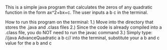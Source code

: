 This is a simple java program that calculates the zeros of any quadratic function in the form ax^2+bx+c. The user inputs a b c in the terminal.

How to run this program on the terminal:
1.) Move into the directory that stores the .java and .class files
2.) Since the code is already compiled into a .class file, you do NOT need to run the javac command
3.) Simply type: //java AdvanceQuadratic a b c// into the terminal, substitute your a b and c value for the a b and c 